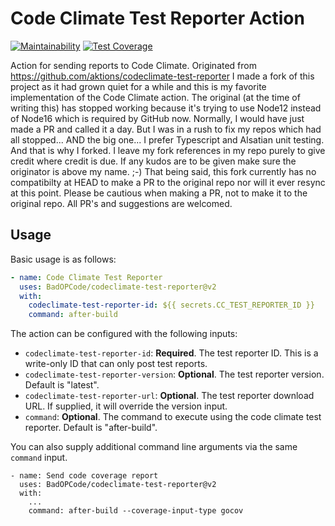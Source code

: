 # Code Climate Test Reporter Action


[![Maintainability](https://api.codeclimate.com/v1/badges/bf8b5212f7473b28e230/maintainability)](https://codeclimate.com/github/BadOPCode/codeclimate-test-reporter/maintainability)
[![Test Coverage](https://api.codeclimate.com/v1/badges/bf8b5212f7473b28e230/test_coverage)](https://codeclimate.com/github/BadOPCode/codeclimate-test-reporter/test_coverage)


Action for sending reports to Code Climate.
Originated from https://github.com/aktions/codeclimate-test-reporter
I made a fork of this project as it had grown quiet for a while and this is my favorite implementation of the Code Climate action.
The original (at the time of writing this) has stopped working because it's trying to use Node12 instead of Node16 which is required by GitHub now.
Normally, I would have just made a PR and called it a day.  But I was in a rush to fix my repos which had all stopped... AND the big one... I prefer Typescript and Alsatian unit testing. And that is why I forked.  I leave my fork references in my repo purely to give credit where credit is due.  If any kudos are to be given make sure the originator is above my name.  ;-)
That being said, this fork currently has no compatibilty at HEAD to make a PR to the original repo nor will it ever resync at this point.
Please be cautious when making a PR, not to make it to the original repo.
All PR's and suggestions are welcomed.


## Usage

Basic usage is as follows: 

```yaml
- name: Code Climate Test Reporter
  uses: BadOPCode/codeclimate-test-reporter@v2
  with:
    codeclimate-test-reporter-id: ${{ secrets.CC_TEST_REPORTER_ID }}
    command: after-build
```

The action can be configured with the following inputs:

- `codeclimate-test-reporter-id`: **Required**. The test reporter ID. This is a write-only ID that can only post test reports.
- `codeclimate-test-reporter-version`: **Optional**. The test reporter version. Default is "latest".
- `codeclimate-test-reporter-url`: **Optional**. The test reporter download URL. If supplied, it will override the version input.
- `command`: **Optional**. The command to execute using the code climate test reporter. Default is "after-build".


You can also supply additional command line arguments via the same `command` 
input.

    - name: Send code coverage report
      uses: BadOPCode/codeclimate-test-reporter@v2
      with:
        ...
        command: after-build --coverage-input-type gocov

